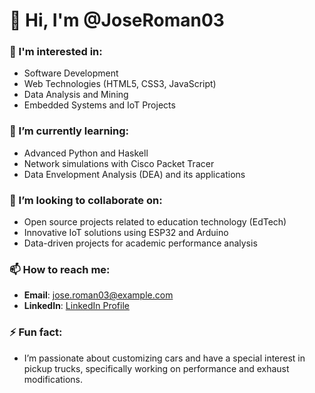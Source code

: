 # 👋 Hi, I'm @JoseRoman03

### 🚀 I'm interested in:
- Software Development
- Web Technologies (HTML5, CSS3, JavaScript)
- Data Analysis and Mining
- Embedded Systems and IoT Projects

### 🌱 I’m currently learning:
- Advanced Python and Haskell
- Network simulations with Cisco Packet Tracer
- Data Envelopment Analysis (DEA) and its applications

### 🤝 I’m looking to collaborate on:
- Open source projects related to education technology (EdTech)
- Innovative IoT solutions using ESP32 and Arduino
- Data-driven projects for academic performance analysis

### 📫 How to reach me:
- **Email**: jose.roman03@example.com
- **LinkedIn**: [LinkedIn Profile](https://www.linkedin.com/in/joseroman03)

### ⚡ Fun fact:
- I’m passionate about customizing cars and have a special interest in pickup trucks, specifically working on performance and exhaust modifications.

<!---
JoseRoman03/JoseRoman03 is a ✨ special ✨ repository because its `README.md` (this file) appears on your GitHub profile.
You can click the Preview link to take a look at your changes.
--->

